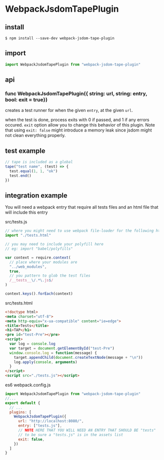 # WebpackJsdomTapePlugin

## install

```console
$ npm install --save-dev webpack-jsdom-tape-plugin
```

## import

```javascript
import WebpackJsdomTapePlugin from "webpack-jsdom-tape-plugin"
```

## api

### func WebpackJsdomTapePlugin({ string: url, string: entry, bool: exit = true})

creates a test runner for when the given `entry`, at the given `url`.

when the test is done, process exits with 0 if passed, and 1 if any errors occured.
`exit` option allow you to change this behavior of this plugin.
Note that using `exit: false` might introduce a memory leak since jsdom might
not clean everything properly.


## test example

```javascript
// tape is included as a global
tape("test name", (test) => {
  test.equal(1, 1, "ok")
  test.end()
})
```

## integration example

You will need a webpack entry that require all tests files and an html file that will include this entry

src/tests.js

```js
// where you might need to use webpack file-loader for the following html file
import "./tests.html"

// you may need to include your polyfill here
// eg: import "babel/polyfills"

var context = require.context(
  // place where your modules are
  "../web_modules",
  true,
  // you pattern to glob the test files
  /__tests__\/.*\.js$/
)

context.keys().forEach(context)
```

src/tests.html
```html
<!doctype html>
<meta charset="utf-8">
<meta http-equiv="x-ua-compatible" content="ie=edge">
<title>Tests</title>
<h1>TAP</h1>
<pre id="test-Pre"></pre>
<script>
  var log = console.log
  var target = document.getElementById("test-Pre")
  window.console.log = function(message) {
    target.appendChild(document.createTextNode(message + "\n"))
    log.apply(console, arguments)
  }
</script>
<script src="./tests.js"></script>
```

es6 webpack.config.js
```js
import WebpackJsdomTapePlugin from "webpack-jsdom-tape-plugin"
//...
export default {
  // ...
  plugins: [
    WebpackJsdomTapePlugin({
      url: "http://localhost:8080/",
      entry: ["tests.js"],
      // NOTE HERE THAT YOU WILL NEED AN ENTRY THAT SHOULD BE "tests"
      // to be sure a "tests.js" is in the assets list
      exit: false,
    })
  ]
}
```
